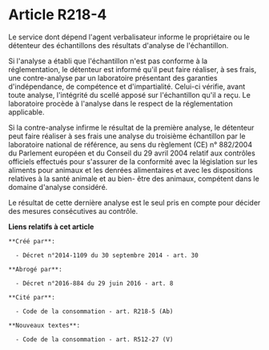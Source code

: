 # Article R218-4

Le service dont dépend l'agent verbalisateur informe le propriétaire ou le détenteur des échantillons des résultats d'analyse
de l'échantillon. 

Si l'analyse a établi que l'échantillon n'est pas conforme à la réglementation, le détenteur est informé qu'il peut faire
réaliser, à ses frais, une contre-analyse par un laboratoire présentant des garanties d'indépendance, de compétence et
d'impartialité. Celui-ci vérifie, avant toute analyse, l'intégrité du scellé apposé sur l'échantillon qu'il a reçu. Le
laboratoire procède à l'analyse dans le respect de la réglementation applicable. 

Si la contre-analyse infirme le résultat de la première analyse, le détenteur peut faire réaliser à ses frais une analyse du
troisième échantillon par le laboratoire national de référence, au sens du  règlement (CE) n° 882/2004 du Parlement européen
et du Conseil du 29 avril 2004 relatif aux contrôles officiels effectués pour s'assurer de la conformité avec la législation
sur les aliments pour animaux et les denrées alimentaires et avec les dispositions relatives à la santé animale et au bien-
être des animaux, compétent dans le domaine d'analyse considéré. 

Le résultat de cette dernière analyse est le seul pris en compte pour décider des mesures consécutives au contrôle.

**Liens relatifs à cet article**

	**Créé par**:

	  - Décret n°2014-1109 du 30 septembre 2014 - art. 30

	**Abrogé par**:

	  - Décret n°2016-884 du 29 juin 2016 - art. 8

	**Cité par**:

	  - Code de la consommation - art. R218-5 (Ab)

	**Nouveaux textes**:

	  - Code de la consommation - art. R512-27 (V)
